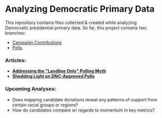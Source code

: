 # Analyzing Democratic Primary Data

This repository contains files collected & created while analyzing Democratic presidential primary data. So far, this project contains two branches:
- [Campaign Contributions](https://github.com/hassenmorad/Democratic-Primaries/tree/master/Campaign%20Contributions)
- [Polls](https://github.com/hassenmorad/Democratic-Primaries/tree/master/Polls) 

### Articles:
- **[Addressing the "Landline Only" Polling Myth](https://medium.com/@hassen.morad/addressing-the-landline-only-polling-myth-473dbb6d46bd?source=friends_link&sk=b4f11605e33fff99f8d1b93cf0ec27ea)**
- **[Shedding Light on DNC-Approved Polls](https://medium.com/@hassen.morad/shedding-light-on-dnc-approved-polls-773947e464e3)**

### Upcoming Analyses: 
- Does mapping candidate donations reveal any patterns of support from certain racial groups or regions?
- How do candidates compare w/ regards to momentum in key metrics?
